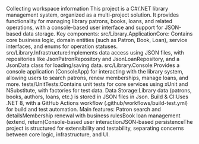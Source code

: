 Collecting workspace information
This project is a C#/.NET library management system, organized as a multi-project solution. It provides functionality for managing library patrons, books, loans, and related operations, with a console-based user interface and support for JSON-based data storage.
Key components:
src/Library.ApplicationCore:
Contains core business logic, domain entities (such as Patron, Book, Loan), service interfaces, and enums for operation statuses.
src/Library.Infrastructure:Implements data access using JSON files, with repositories like JsonPatronRepository and JsonLoanRepository, and a JsonData class for loading/saving data.
src/Library.Console:Provides a console application (ConsoleApp) for interacting with the library system, allowing users to search patrons, renew memberships, manage loans, and more.
tests/UnitTests:Contains unit tests for core services using xUnit and NSubstitute, with factories for test data.
Data Storage:Library data (patrons, books, authors, loans, etc.) is stored in JSON files in Json.
Build & CI:Uses .NET 8, with a GitHub Actions workflow (.github/workflows/build-test.yml) for build and test automation.
Main features:
Patron search and detailsMembership renewal with business rulesBook loan management (extend, return)Console-based user interactionJSON-based persistenceThe project is structured for extensibility and testability, separating concerns between core logic, infrastructure, and UI.

